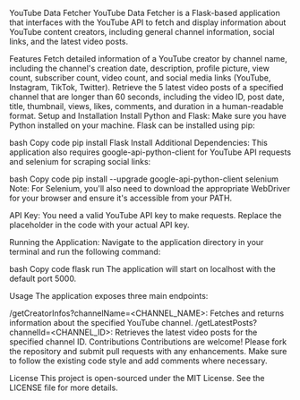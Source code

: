 YouTube Data Fetcher
YouTube Data Fetcher is a Flask-based application that interfaces with the YouTube API to fetch and display information about YouTube content creators, including general channel information, social links, and the latest video posts.

Features
Fetch detailed information of a YouTube creator by channel name, including the channel's creation date, description, profile picture, view count, subscriber count, video count, and social media links (YouTube, Instagram, TikTok, Twitter).
Retrieve the 5 latest video posts of a specified channel that are longer than 60 seconds, including the video ID, post date, title, thumbnail, views, likes, comments, and duration in a human-readable format.
Setup and Installation
Install Python and Flask: Make sure you have Python installed on your machine. Flask can be installed using pip:

bash
Copy code
pip install Flask
Install Additional Dependencies: This application also requires google-api-python-client for YouTube API requests and selenium for scraping social links:

bash
Copy code
pip install --upgrade google-api-python-client selenium
Note: For Selenium, you'll also need to download the appropriate WebDriver for your browser and ensure it's accessible from your PATH.

API Key: You need a valid YouTube API key to make requests. Replace the placeholder in the code with your actual API key.

Running the Application: Navigate to the application directory in your terminal and run the following command:

bash
Copy code
flask run
The application will start on localhost with the default port 5000.

Usage
The application exposes three main endpoints:

/getCreatorInfos?channelName=<CHANNEL_NAME>: Fetches and returns information about the specified YouTube channel.
/getLatestPosts?channelId=<CHANNEL_ID>: Retrieves the latest video posts for the specified channel ID.
Contributions
Contributions are welcome! Please fork the repository and submit pull requests with any enhancements. Make sure to follow the existing code style and add comments where necessary.

License
This project is open-sourced under the MIT License. See the LICENSE file for more details.
